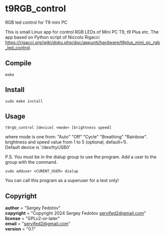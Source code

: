 # t9RGB_control
RGB led control for T9 mini PC

This is small Linux app for control RGB LEDs of Mini PC T9, t9 Plus etc.
The app based on Python script of Niccolo Rigacci <https://rigacci.org/wiki/doku.php/doc/appunti/hardware/t9plus_mini_pc_rgb_led_control>.


## Compile
	make

## Install
	sudo make install

## Usage
	t9rgb_control [device] <mode> [brightness speed]

where mode is one from: "Auto" "Off" "Cycle" "Breathing" "Rainbow".  
	brightness and speed value from 1 to 5 (optional, default=1).  
	Default device is '/dev/ttyUSB0'

P.S. You must be in the dialup group to use the program. Add a user to the group with the command.

	sudo adduser <CURENT_USER> dialup
You can call this program as a superuser for a test only!

## Copyright
__author__ = "Sergey Fedotov"  
__copyright__ = "Copyright 2024 Sergey Fedotov <servifed2@gmail.com>"  
__license__ = "GPLv2-or-later"  
__email__ = "servifed2@gmail.com"  
__version__ = "0.1"
